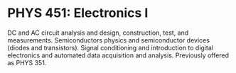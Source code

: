 # PHYS 451: Electronics I

DC and AC circuit analysis and design, construction, test, and measurements. Semiconductors physics and semiconductor devices (diodes and transistors). Signal conditioning and introduction to digital electronics and automated data acquisition and analysis. Previously offered as PHYS 351.